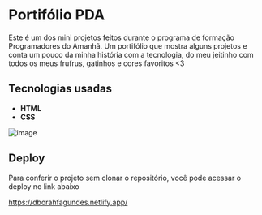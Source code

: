 # Portifólio PDA

Este é um dos mini projetos feitos durante o programa de formação Programadores do Amanhã. Um portifólio que mostra alguns projetos e conta um pouco da minha história com a tecnologia, do meu jeitinho com todos os meus frufrus, gatinhos e cores favoritos <3


## Tecnologias usadas

- **HTML**
- **CSS**

![image](https://github.com/user-attachments/assets/8045a2f0-7108-4104-ac79-e3416031b048)


## Deploy
Para conferir o projeto sem clonar o repositório, você pode acessar o deploy no link abaixo

https://dborahfagundes.netlify.app/
